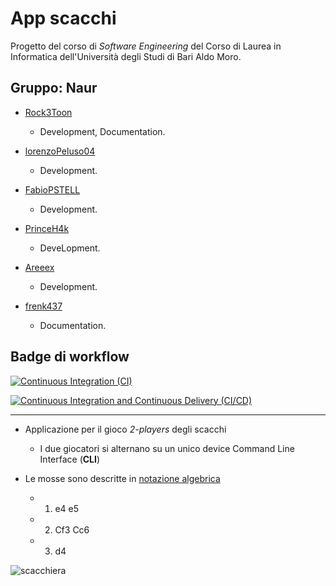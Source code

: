# App scacchi

Progetto del corso di *Software Engineering* del Corso di Laurea in Informatica dell'Università degli Studi di Bari Aldo Moro.

## Gruppo: Naur
* [Rock3Toon](https://github.com/Rock3toon) 

  * Development, Documentation.

* [lorenzoPeluso04](https://github.com/lorenzoPeluso04) 

  * Development.
* [FabioPSTELL](https://github.com/FabioPSTELL) 

  * Development.

* [PrinceH4k](https://github.com/PrinceH4k) 

  * DeveLopment.

* [Areeex](https://github.com/Areeex) 

  * Development.

* [frenk437]() 

  * Documentation.
  




## Badge di workflow
[![Continuous Integration (CI)](https://github.com/softeng2425-inf-uniba/project2-naur/actions/workflows/CI.yml/badge.svg)](https://github.com/softeng2425-inf-uniba/project2-naur/actions/workflows/CI.yml)

[![Continuous Integration and Continuous Delivery (CI/CD)](https://github.com/softeng2425-inf-uniba/project2-naur/actions/workflows/CI-CD.yml/badge.svg)](https://github.com/softeng2425-inf-uniba/project2-naur/actions/workflows/CI-CD.yml)

____
* Applicazione per il gioco *2-players* degli scacchi

  * I due giocatori si alternano su un unico device Command Line Interface (**CLI**) 

* Le mosse sono descritte in [notazione algebrica](https://it.wikipedia.org/wiki/Notazione_algebrica)
   - 1. e4 e5
   - 2. Cf3 Cc6
   - 3. d4 

![scacchiera](scacchiera.png)
